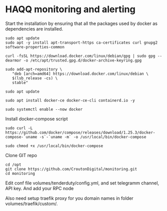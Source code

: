 # HAQQ monitoring and alerting

Start the installation by ensuring that all the packages used by docker as dependencies are installed.

```
sudo apt update
sudo apt -y install apt-transport-https ca-certificates curl gnupg2 software-properties-common

curl -fsSL https://download.docker.com/linux/debian/gpg | sudo gpg --dearmor -o /etc/apt/trusted.gpg.d/docker-archive-keyring.gpg

sudo add-apt-repository \
   "deb [arch=amd64] https://download.docker.com/linux/debian \
   $(lsb_release -cs) \
   stable"

sudo apt update

sudo apt install docker-ce docker-ce-cli containerd.io -y

sudo systemctl enable --now docker
```

Install docker-compose script
```
sudo curl -L https://github.com/docker/compose/releases/download/1.25.3/docker-compose-`uname -s`-`uname -m` -o /usr/local/bin/docker-compose

sudo chmod +x /usr/local/bin/docker-compose
```

Clone GIT repo 

```
cd /opt 
git clone https://github.com/CroutonDigital/monitoring.git
cd monitoring
```

Edit conf file volumes/tenderduty/config.yml, and set telegramm channel, API key. And add your RPC node 

Also need setup traefik proxy for you domain names in folder volumes/traefik/custom/. 






